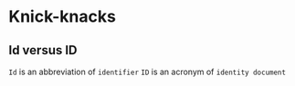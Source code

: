 # Knick-knacks

## Id versus ID

`Id` is an abbreviation of `identifier`
`ID` is an acronym of `identity document`
